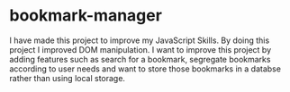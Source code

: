 # bookmark-manager
I have made this project to improve my JavaScript Skills. By doing this project I improved DOM manipulation. 
I want to improve this project by adding features such as search for a bookmark, segregate bookmarks according to user needs and want to store those bookmarks in a databse rather than using local storage.

